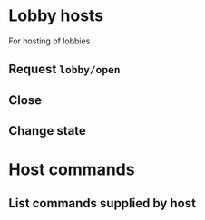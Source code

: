 # Lobby hosts
For hosting of lobbies

## Request `lobby/open`

## Close

## Change state

# Host commands
## List commands supplied by host


